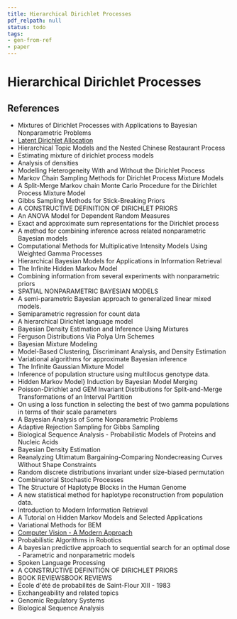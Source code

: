 ```yaml
---
title: Hierarchical Dirichlet Processes
pdf_relpath: null
status: todo
tags:
- gen-from-ref
- paper
---
```


# Hierarchical Dirichlet Processes

## References

- Mixtures of Dirichlet Processes with Applications to Bayesian Nonparametric Problems
- [Latent Dirichlet Allocation](./latent-dirichlet-allocation.md)
- Hierarchical Topic Models and the Nested Chinese Restaurant Process
- Estimating mixture of dirichlet process models
- Analysis of densities
- Modelling Heterogeneity With and Without the Dirichlet Process
- Markov Chain Sampling Methods for Dirichlet Process Mixture Models
- A Split-Merge Markov chain Monte Carlo Procedure for the Dirichlet Process Mixture Model
- Gibbs Sampling Methods for Stick-Breaking Priors
- A CONSTRUCTIVE DEFINITION OF DIRICHLET PRIORS
- An ANOVA Model for Dependent Random Measures
- Exact and approximate sum representations for the Dirichlet process
- A method for combining inference across related nonparametric Bayesian models
- Computational Methods for Multiplicative Intensity Models Using Weighted Gamma Processes
- Hierarchical Bayesian Models for Applications in Information Retrieval
- The Infinite Hidden Markov Model
- Combining information from several experiments with nonparametric priors
- SPATIAL NONPARAMETRIC BAYESIAN MODELS
- A semi-parametric Bayesian approach to generalized linear mixed models.
- Semiparametric regression for count data
- A hierarchical Dirichlet language model
- Bayesian Density Estimation and Inference Using Mixtures
- Ferguson Distributions Via Polya Urn Schemes
- Bayesian Mixture Modeling
- Model-Based Clustering, Discriminant Analysis, and Density Estimation
- Variational algorithms for approximate Bayesian inference
- The Infinite Gaussian Mixture Model
- Inference of population structure using multilocus genotype data.
- Hidden Markov Model} Induction by Bayesian Model Merging
- Poisson-Dirichlet and GEM Invariant Distributions for Split-and-Merge Transformations of an Interval Partition
- On using a loss function in selecting the best of two gamma populations in terms of their scale parameters
- A Bayesian Analysis of Some Nonparametric Problems
- Adaptive Rejection Sampling for Gibbs Sampling
- Biological Sequence Analysis - Probabilistic Models of Proteins and Nucleic Acids
- Bayesian Density Estimation
- Reanalyzing Ultimatum Bargaining-Comparing Nondecreasing Curves Without Shape Constraints
- Random discrete distributions invariant under size-biased permutation
- Combinatorial Stochastic Processes
- The Structure of Haplotype Blocks in the Human Genome
- A new statistical method for haplotype reconstruction from population data.
- Introduction to Modern Information Retrieval
- A Tutorial on Hidden Markov Models and Selected Applications
- Variational Methods for BEM
- [Computer Vision - A Modern Approach](./computer-vision-a-modern-approach.md)
- Probabilistic Algorithms in Robotics
- A bayesian predictive approach to sequential search for an optimal dose - Parametric and nonparametric models
- Spoken Language Processing
- A CONSTRUCTIVE DEFINITION OF DIRICHLET PRIORS
- BOOK REVIEWSBOOK REVIEWS
- École d'été de probabilités de Saint-Flour XIII - 1983
- Exchangeability and related topics
- Genomic Regulatory Systems
- Biological Sequence Analysis
